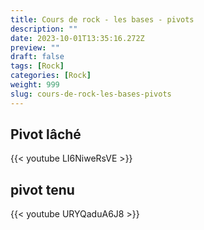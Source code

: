 ```yaml
---
title: Cours de rock - les bases - pivots
description: ""
date: 2023-10-01T13:35:16.272Z
preview: ""
draft: false
tags: [Rock]
categories: [Rock]
weight: 999
slug: cours-de-rock-les-bases-pivots
---
```


## Pivot lâché

{{< youtube LI6NiweRsVE >}}

## pivot tenu

{{< youtube URYQaduA6J8 >}}
